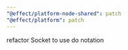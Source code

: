 ```yaml
---
"@effect/platform-node-shared": patch
"@effect/platform": patch
---
```


refactor Socket to use do notation
